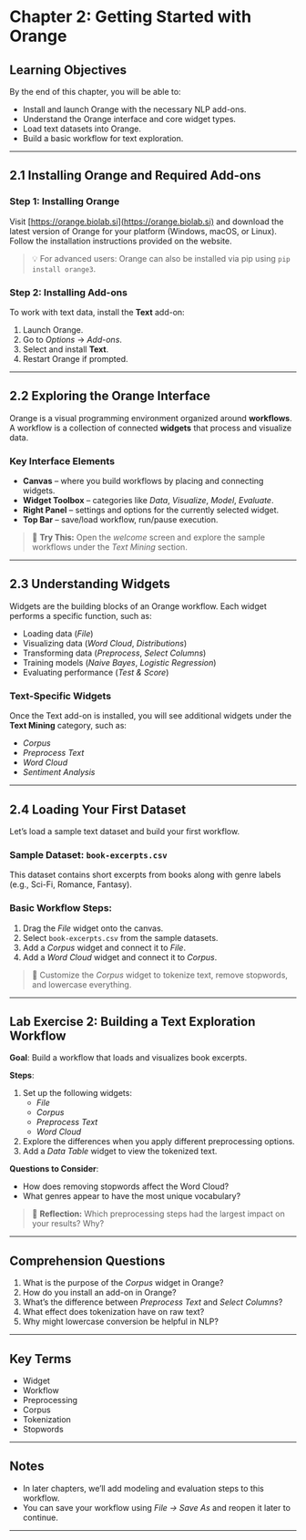 # Chapter 2: Getting Started with Orange

## Learning Objectives

By the end of this chapter, you will be able to:

- Install and launch Orange with the necessary NLP add-ons.
- Understand the Orange interface and core widget types.
- Load text datasets into Orange.
- Build a basic workflow for text exploration.

---

## 2.1 Installing Orange and Required Add-ons

### Step 1: Installing Orange

Visit [https://orange.biolab.si](https://orange.biolab.si) and download the latest version of Orange for your platform (Windows, macOS, or Linux). Follow the installation instructions provided on the website.

> 💡 For advanced users: Orange can also be installed via pip using `pip install orange3`.

### Step 2: Installing Add-ons

To work with text data, install the **Text** add-on:

1. Launch Orange.
2. Go to *Options* → *Add-ons*.
3. Select and install **Text**.
4. Restart Orange if prompted.

---

## 2.2 Exploring the Orange Interface

Orange is a visual programming environment organized around **workflows**. A workflow is a collection of connected **widgets** that process and visualize data.

### Key Interface Elements

- **Canvas** – where you build workflows by placing and connecting widgets.
- **Widget Toolbox** – categories like *Data*, *Visualize*, *Model*, *Evaluate*.
- **Right Panel** – settings and options for the currently selected widget.
- **Top Bar** – save/load workflow, run/pause execution.

> 🧠 **Try This:** Open the *welcome* screen and explore the sample workflows under the *Text Mining* section.

---

## 2.3 Understanding Widgets

Widgets are the building blocks of an Orange workflow. Each widget performs a specific function, such as:

- Loading data (*File*)
- Visualizing data (*Word Cloud*, *Distributions*)
- Transforming data (*Preprocess*, *Select Columns*)
- Training models (*Naive Bayes*, *Logistic Regression*)
- Evaluating performance (*Test & Score*)

### Text-Specific Widgets

Once the Text add-on is installed, you will see additional widgets under the **Text Mining** category, such as:

- *Corpus*
- *Preprocess Text*
- *Word Cloud*
- *Sentiment Analysis*

---

## 2.4 Loading Your First Dataset

Let’s load a sample text dataset and build your first workflow.

### Sample Dataset: `book-excerpts.csv`

This dataset contains short excerpts from books along with genre labels (e.g., Sci-Fi, Romance, Fantasy).

### Basic Workflow Steps:

1. Drag the *File* widget onto the canvas.
2. Select `book-excerpts.csv` from the sample datasets.
3. Add a *Corpus* widget and connect it to *File*.
4. Add a *Word Cloud* widget and connect it to *Corpus*.

> 🔧 Customize the *Corpus* widget to tokenize text, remove stopwords, and lowercase everything.

---

## Lab Exercise 2: Building a Text Exploration Workflow

**Goal**: Build a workflow that loads and visualizes book excerpts.

**Steps**:

1. Set up the following widgets:
   - *File*
   - *Corpus*
   - *Preprocess Text*
   - *Word Cloud*
2. Explore the differences when you apply different preprocessing options.
3. Add a *Data Table* widget to view the tokenized text.

**Questions to Consider**:
- How does removing stopwords affect the Word Cloud?
- What genres appear to have the most unique vocabulary?

> 📝 **Reflection:** Which preprocessing steps had the largest impact on your results? Why?

---

## Comprehension Questions

1. What is the purpose of the *Corpus* widget in Orange?
2. How do you install an add-on in Orange?
3. What’s the difference between *Preprocess Text* and *Select Columns*?
4. What effect does tokenization have on raw text?
5. Why might lowercase conversion be helpful in NLP?

---

## Key Terms

- Widget
- Workflow
- Preprocessing
- Corpus
- Tokenization
- Stopwords

---

## Notes

- In later chapters, we’ll add modeling and evaluation steps to this workflow.
- You can save your workflow using *File → Save As* and reopen it later to continue.

---

